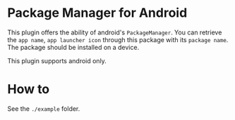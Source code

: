 #  Package Manager for Android

This plugin offers the ability of android's `PackageManager`.
You can retrieve the `app name`, `app launcher icon` through
this package with its `package name`. The package should be
installed on a device. 

This plugin supports android only. 

# How to 

See the `./example` folder.

